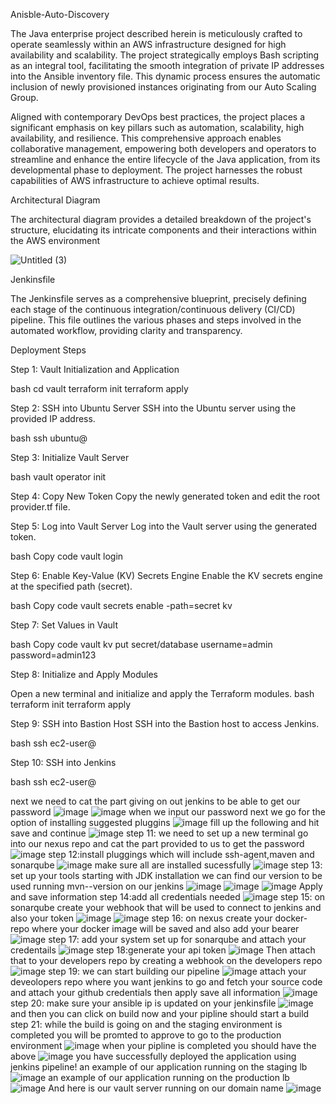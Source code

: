 Anisble-Auto-Discovery

The Java enterprise project described herein is meticulously crafted to operate seamlessly within an AWS infrastructure designed for high availability and scalability. The project strategically employs Bash scripting as an integral tool, facilitating the smooth integration of private IP addresses into the Ansible inventory file. This dynamic process ensures the automatic inclusion of newly provisioned instances originating from our Auto Scaling Group.

Aligned with contemporary DevOps best practices, the project places a significant emphasis on key pillars such as automation, scalability, high availability, and resilience. This comprehensive approach enables collaborative management, empowering both developers and operators to streamline and enhance the entire lifecycle of the Java application, from its developmental phase to deployment. The project harnesses the robust capabilities of AWS infrastructure to achieve optimal results.

Architectural Diagram

The architectural diagram provides a detailed breakdown of the project's structure, elucidating its intricate components and their interactions within the AWS environment

![Untitled (3)](https://github.com/Sophia-Ikwuneme/Ansible-autodiscovery-project/assets/146546195/1e60e1c3-7e7e-479d-9c14-fd338ceca41e)

Jenkinsfile

The Jenkinsfile serves as a comprehensive blueprint, precisely defining each stage of the continuous integration/continuous delivery (CI/CD) pipeline. This file outlines the various phases and steps involved in the automated workflow, providing clarity and transparency.

Deployment Steps


Step 1: Vault Initialization and Application

bash
cd vault
terraform init
terraform apply


Step 2: SSH into Ubuntu Server
SSH into the Ubuntu server using the provided IP address.

bash
ssh ubuntu@<your-ip-address>


Step 3: Initialize Vault Server

bash
vault operator init

Step 4: Copy New Token
Copy the newly generated token and edit the root provider.tf file.

Step 5: Log into Vault Server
Log into the Vault server using the generated token.

bash
Copy code
vault login <your-generated-token>

Step 6: Enable Key-Value (KV) Secrets Engine
Enable the KV secrets engine at the specified path (secret).

bash
Copy code
vault secrets enable -path=secret kv

Step 7: Set Values in Vault

bash
Copy code
vault kv put secret/database username=admin password=admin123

Step 8: Initialize and Apply Modules

Open a new terminal and initialize and apply the Terraform modules.
bash
terraform init
terraform apply

Step 9: SSH into Bastion Host
SSH into the Bastion host to access Jenkins.

bash
ssh ec2-user@<bastion-ip>

Step 10: SSH into Jenkins

bash 
ssh ec2-user@<jenkins-ip>

next we need to cat the part giving on out jenkins to be able to get our password 
![image](https://github.com/Sophia-Ikwuneme/Ansible-autodiscovery-project/assets/146546195/b739661e-2ff4-4734-9474-de07ee2c75aa)
![image](https://github.com/Sophia-Ikwuneme/Ansible-autodiscovery-project/assets/146546195/151ee478-9cdd-41e6-94c7-844427af7585)
when we input our password next we go for the option of installing suggested pluggins
![image](https://github.com/Sophia-Ikwuneme/Ansible-autodiscovery-project/assets/146546195/cba4b58f-1396-4d64-8937-a241efe17d14)
fill up the following and hit save and continue 
![image](https://github.com/Sophia-Ikwuneme/Ansible-autodiscovery-project/assets/146546195/4b135210-b43e-4143-b8d0-08eff11a99d9)
step 11: we need to set up a new terminal go into our nexus repo and cat the part provided to us to get the password 
![image](https://github.com/Sophia-Ikwuneme/Ansible-autodiscovery-project/assets/146546195/fc8c325c-5f89-4983-9172-2ff31660ac15)
step 12:install pluggings which will include ssh-agent,maven and sonarqube 
![image](https://github.com/Sophia-Ikwuneme/Ansible-autodiscovery-project/assets/146546195/5e046ae6-4e42-4dce-8260-5a6b2fab63c1)
make sure all are installed sucessfully 
![image](https://github.com/Sophia-Ikwuneme/Ansible-autodiscovery-project/assets/146546195/e6e7437c-a0a4-409f-9b68-ae25cbc86d3a)
step 13: set up your tools starting with JDK installation we can find our version to be used running mvn--version on our jenkins 
![image](https://github.com/Sophia-Ikwuneme/Ansible-autodiscovery-project/assets/146546195/4c0bcd70-f417-44e7-bc2a-89212e4ebf45)
![image](https://github.com/Sophia-Ikwuneme/Ansible-autodiscovery-project/assets/146546195/d14ca2a4-3737-4f58-919c-5c8ab3d09f44)
![image](https://github.com/Sophia-Ikwuneme/Ansible-autodiscovery-project/assets/146546195/117811ea-84b6-4e27-b478-f59aec99f7f2)
Apply and save information 
step 14:add all credentials needed
![image](https://github.com/Sophia-Ikwuneme/Ansible-autodiscovery-project/assets/146546195/1d45cfd3-d909-4d30-9e56-5a9a05d6c689)
step 15: on sonarqube create your webhook that will be used to connect to jenkins and also your token 
![image](https://github.com/Sophia-Ikwuneme/Ansible-autodiscovery-project/assets/146546195/40062952-8326-485f-bc0c-8b862e765213)
![image](https://github.com/Sophia-Ikwuneme/Ansible-autodiscovery-project/assets/146546195/ff5360bd-81ff-4b17-86d4-1f9e77141d80)
step 16: on nexus create your docker-repo where your docker image will be saved and also add your bearer 
![image](https://github.com/Sophia-Ikwuneme/Ansible-autodiscovery-project/assets/146546195/5c005c2b-9fa7-41b5-b152-2e31c1d4d559)
step 17: add your system set up for sonarqube and attach your credentails 
![image](https://github.com/Sophia-Ikwuneme/Ansible-autodiscovery-project/assets/146546195/786d13e9-f177-48fd-8e6c-8323a1c3e8a8)
step 18:generate your api token 
![image](https://github.com/Sophia-Ikwuneme/Ansible-autodiscovery-project/assets/146546195/8491a5e9-3648-40a7-8878-4455410cb266)
Then attach that to your developers repo by creating a webhook on the developers repo 
![image](https://github.com/Sophia-Ikwuneme/Ansible-autodiscovery-project/assets/146546195/03108ace-9217-4854-8efd-dac58f97cce6)
step 19: we can start building our pipeline 
![image](https://github.com/Sophia-Ikwuneme/Ansible-autodiscovery-project/assets/146546195/b6bd94dd-c2eb-44ec-b705-05954c6863f6)
attach your deveolopers repo where you want jenkins to go and fetch your source code and attach your github credentials then apply save all information 
![image](https://github.com/Sophia-Ikwuneme/Ansible-autodiscovery-project/assets/146546195/e348861a-97db-4a37-949b-dca659ea268e)
step 20: make sure your ansible ip is updated on your jenkinsfile 
![image](https://github.com/Sophia-Ikwuneme/Ansible-autodiscovery-project/assets/146546195/b662108e-296f-4473-9f77-406af0e5112f)
and then you can click on build now and your pipline should start a build
step 21: while the build is going on and the staging environment is completed you will be promted to approve to go to the production environment 
![image](https://github.com/Sophia-Ikwuneme/Ansible-autodiscovery-project/assets/146546195/f8d94a5b-f259-452a-b2fb-87767d15196e)
when your pipline is completed you should have the above 
![image](https://github.com/Sophia-Ikwuneme/Ansible-autodiscovery-project/assets/146546195/7c7218d9-619a-4c55-b08e-ac13daa00af1)
you have successfully deployed the application using jenkins pipeline!
an example of our application running on the staging lb 
![image](https://github.com/Sophia-Ikwuneme/Ansible-autodiscovery-project/assets/146546195/205cc6a0-ada6-47e3-b4c0-d786d45f602c)
an example of our application running on the production lb 
![image](https://github.com/Sophia-Ikwuneme/Ansible-autodiscovery-project/assets/146546195/c942dd7f-c1d9-4545-90bc-0d3d1d993232)
And here is our vault server running on our domain name 
![image](https://github.com/Sophia-Ikwuneme/Ansible-autodiscovery-project/assets/146546195/8ff7abe3-60ad-4e69-9137-e8e3ead8bc81)





